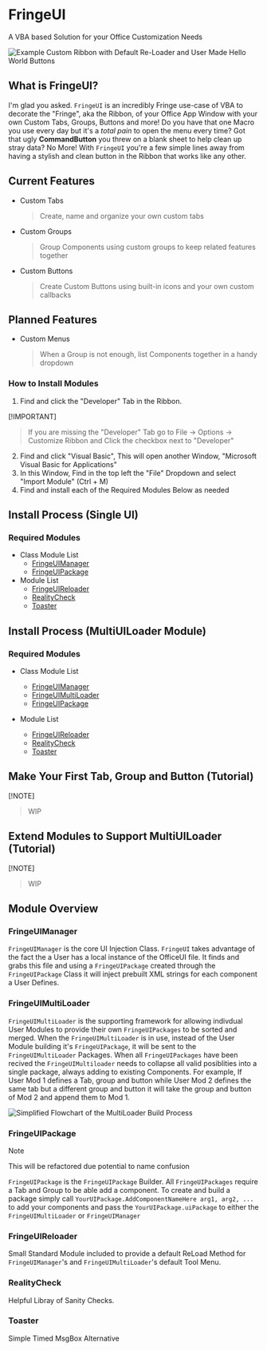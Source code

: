 # FringeUI
A VBA based Solution for your Office Customization Needs

![Example Custom Ribbon with Default Re-Loader and User Made Hello World Buttons](https://scorpiogameking.github.io/FringeUI/git_assets/images/HelloWordExampleBanner.png)

## What is FringeUI?
I'm glad you asked. `FringeUI` is an incredibly Fringe use-case of VBA to decorate the "Fringe", 
aka the Ribbon, of your Office App Window with your own Custom Tabs, Groups, Buttons and more! 
Do you have that one Macro you use every day but it's a *total pain* to open the menu every 
time? Got that ugly **CommandButton** you threw on a blank sheet to help clean up stray data? No
More! With `FringeUI` you're a few simple lines away from having a stylish and clean button in
the Ribbon that works like any other. 

## Current Features
- Custom Tabs
    > Create, name and organize your own custom tabs
- Custom Groups
    > Group Components using custom groups to keep related features together
- Custom Buttons
    > Create Custom Buttons using built-in icons and your own custom callbacks

## Planned Features
- Custom Menus
    > When a Group is not enough, list Components together in a handy dropdown

### How to Install Modules
1. Find and click the "Developer" Tab in the Ribbon.

[!IMPORTANT]
> If you are missing the "Developer" Tab go to File -> Options -> Customize Ribbon and Click the 
> checkbox next to "Developer"

2. Find and click "Visual Basic", This will open another Window, "Microsoft Visual Basic for Applications"
3. In this Window, Find in the top left the "File" Dropdown and select "Import Module" (Ctrl + M)
4. Find and install each of the Required Modules Below as needed

## Install Process (Single UI)
### Required Modules
- Class Module List
    - [FringeUIManager](https://scorpiogameking.github.io/FringeUI/posts/FringeUIManager/)
    - [FringeUIPackage](https://scorpiogameking.github.io/FringeUI/posts/FringeUIPackage/)
- Module List
    - [FringeUIReloader](https://scorpiogameking.github.io/FringeUI/posts/FringeUIReloader/)
    - [RealityCheck](https://scorpiogameking.github.io/FringeUI/posts/RealityCheck/)
    - [Toaster](https://scorpiogameking.github.io/FringeUI/posts/Toaster/)

## Install Process (MultiUILoader Module)
### Required Modules
- Class Module List
    - [FringeUIManager](https://scorpiogameking.github.io/FringeUI/posts/FringeUIManager/)
    - [FringeUIMultiLoader](https://scorpiogameking.github.io/FringeUI/posts/FringeUIMultiLoader/)
    - [FringeUIPackage](https://scorpiogameking.github.io/FringeUI/posts/FringeUIPackage/)

- Module List
    - [FringeUIReloader](https://scorpiogameking.github.io/FringeUI/posts/FringeUIReloader/)
    - [RealityCheck](https://scorpiogameking.github.io/FringeUI/posts/RealityCheck/)
    - [Toaster](https://scorpiogameking.github.io/FringeUI/posts/Toaster/)

## Make Your First Tab, Group and Button (Tutorial)

[!NOTE]
> WIP

## Extend Modules to Support MultiUILoader (Tutorial)

[!NOTE]
> WIP

## Module Overview

### FringeUIManager
`FringeUIManager` is the core UI Injection Class. `FringeUI` takes advantage of the fact the a User has a local instance of the OfficeUI file.
It finds and grabs this file and using a `FringeUIPackage` created through the `FringeUIPackage` Class it will inject prebuilt XML strings for each
component a User Defines. 

### FringeUIMultiLoader
`FringeUIMultiLoader` is the supporting framework for allowing indivdual User Modules to provide their own `FringeUIPackages` to be sorted and merged.
When the `FringeUIMultiLoader` is in use, instead of the User Module building it's `FringeUIPackage`, it will be sent to the `FringeUIMultiLoader` Packages. 
When all `FringeUIPackages` have been recived the `FringeUIMultiloader` needs to collapse all valid posiblities into a single package, always adding to 
existing Components. For example, If User Mod 1 defines a Tab, group and button while User Mod 2 defines the same tab but a different group and button it 
will take the group and button of Mod 2 and append them to Mod 1.

![Simplified Flowchart of the MultiLoader Build Process](https://scorpiogameking.github.io/FringeUI/git_assets/images/MultiLoaderFlowChartSimple.png)

### FringeUIPackage

> [!NOTE]
> This will be refactored due potential to name confusion

`FringeUIPackage` is the `FringeUIPackage` Builder. All `FringeUIPackages` require a Tab and Group to be able add a component. To create and build a package 
simply call `YourUIPackage.AddComponentNameHere arg1, arg2, ...` to add your components and pass the `YourUIPackage.uiPackage` to either the `FringeUIMultiLoader` 
or `FringeUIManager`

### FringeUIReloader
Small Standard Module included to provide a default ReLoad Method for `FringeUIManager`'s and `FringeUIMultiLoader`'s default Tool Menu. 

### RealityCheck
Helpful Libray of Sanity Checks.

### Toaster
Simple Timed MsgBox Alternative
